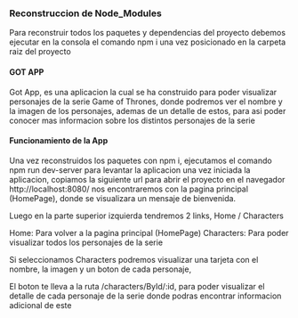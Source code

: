 ### Reconstruccion de Node_Modules #####
Para reconstruir todos los paquetes y dependencias del proyecto
debemos ejecutar en la consola el comando npm i una vez posicionado en la carpeta raiz del proyecto

#### GOT APP #####
Got App, es una aplicacion la cual se ha construido para poder visualizar personajes de la serie
Game of Thrones, donde podremos ver el nombre y la imagen de los personajes, ademas de un detalle
de estos, para asi poder conocer mas informacion sobre los distintos personajes de la serie

#### Funcionamiento de la App #####
Una vez reconstruidos los paquetes con npm i, ejecutamos el comando npm run dev-server para levantar la aplicacion
una vez iniciada la aplicacion, copiamos la siguiente url para abrir el proyecto en el navegador http://localhost:8080/  nos encontraremos con la pagina principal (HomePage),
donde se visualizara un mensaje de bienvenida.

Luego en la parte superior izquierda tendremos 2 links, Home / Characters
 
Home: Para volver a la pagina principal (HomePage)
Characters: Para poder visualizar todos los personajes de la serie

Si seleccionamos Characters podremos visualizar una tarjeta con el nombre, la imagen y un boton
de cada personaje, 

El boton te lleva a la ruta /characters/ById/:id, para poder visualizar el detalle de cada personaje de la serie
donde podras encontrar informacion adicional de este
